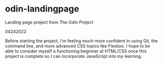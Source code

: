 # odin-landingpage
Landing page project from The Odin Project

04242022

Before starting the project, I'm feeling much more confident in using Git, the command line, and more advanced CSS topics like Flexbox. I hope to be able to consider myself a functioning beginner at HTML/CSS once this project is complete so I can incorporate JavaScript into my learning.